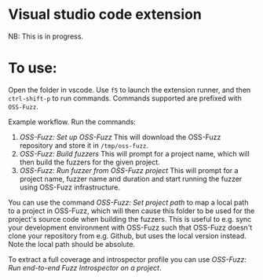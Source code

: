 # Visual studio code extension

NB: This is in progress.


# To use:
Open the folder in vscode. Use `f5` to launch the extension runner, and
then `ctrl-shift-p` to run commands. Commands supported are prefixed with
`OSS-Fuzz`.

Example workflow. Run the commands:

1. *OSS-Fuzz: Set up OSS-Fuzz* This will download the OSS-Fuzz repository and store it in `/tmp/oss-fuzz`.
2. *OSS-Fuzz: Build fuzzers* This will prompt for a project name, which will then build the fuzzers for the given project.
3. *OSS-Fuzz: Run fuzzer from OSS-Fuzz project* This will prompt for a project name, fuzzer name and duration and start running the fuzzer using OSS-Fuzz infrastructure.


You can use the command *OSS-Fuzz: Set project path* to map a local path to a project in OSS-Fuzz, which will then cause this folder to be used for the project's source code when building the fuzzers. This is useful to e.g. sync your development environment with OSS-Fuzz such that OSS-Fuzz doesn't clone your repository from e.g. Github, but uses the local version instead. Note the local path should be absolute.


To extract a full coverage and introspector profile you can use *OSS-Fuzz: Run end-to-end Fuzz Introspector on a project*.
